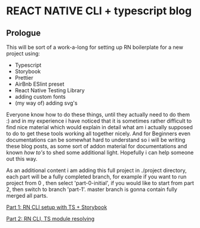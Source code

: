 # REACT NATIVE CLI + typescript blog

## Prologue

This will be sort of a work-a-long for setting up RN boilerplate for a new project using:

- Typescript
- Storybook
- Prettier
- AirBnb ESlint preset
- React Native Testing Library
- adding custom fonts
- (my way of) adding svg's

Everyone know how to do these things, until they actually need to do them :) and in my experience i have noticed that it is sometimes rather difficult to find nice material which would explain in detail what am i actually supposed to do to get these tools working all together nicely. And for Beginners even documentations can be somewhat hard to understand so i will be writing these blog posts, as some sort of addon material for documentations and known <i>how to's</i> to shed some additional light. Hopefully i can help someone out this way.

As an additional content i am adding this full project in ./project directory, each part will be a fully  completed branch, for example if you want to run project from 0 , then select 'part-0-initial', if you would like to start from part 2, then switch to branch 'part-1'. master branch is gonna contain fully merged all parts.

[Part 1: RN CLI setup with TS + Storybook](./posts/part1_TS+Storybook.md)

[Part 2: RN CLI, TS module resolving](posts/part2_TS_module_resolving)

